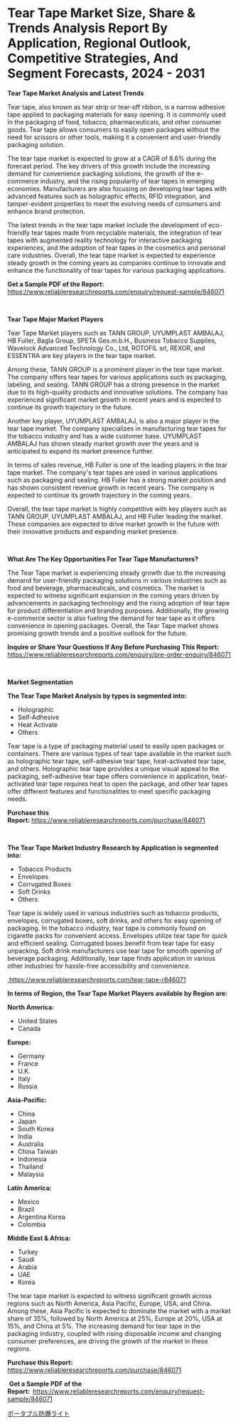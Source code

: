 <p><h1>Tear Tape Market Size, Share & Trends Analysis Report By Application, Regional Outlook, Competitive Strategies, And Segment Forecasts, 2024 - 2031</h1></p><p><strong>Tear Tape Market Analysis and Latest Trends</strong></p>
<p><p>Tear tape, also known as tear strip or tear-off ribbon, is a narrow adhesive tape applied to packaging materials for easy opening. It is commonly used in the packaging of food, tobacco, pharmaceuticals, and other consumer goods. Tear tape allows consumers to easily open packages without the need for scissors or other tools, making it a convenient and user-friendly packaging solution.</p><p>The tear tape market is expected to grow at a CAGR of 8.6% during the forecast period. The key drivers of this growth include the increasing demand for convenience packaging solutions, the growth of the e-commerce industry, and the rising popularity of tear tapes in emerging economies. Manufacturers are also focusing on developing tear tapes with advanced features such as holographic effects, RFID integration, and tamper-evident properties to meet the evolving needs of consumers and enhance brand protection.</p><p>The latest trends in the tear tape market include the development of eco-friendly tear tapes made from recyclable materials, the integration of tear tapes with augmented reality technology for interactive packaging experiences, and the adoption of tear tapes in the cosmetics and personal care industries. Overall, the tear tape market is expected to experience steady growth in the coming years as companies continue to innovate and enhance the functionality of tear tapes for various packaging applications.</p></p>
<p><strong>Get a Sample PDF of the Report:&nbsp;</strong> <a href="https://www.reliableresearchreports.com/enquiry/request-sample/846071">https://www.reliableresearchreports.com/enquiry/request-sample/846071</a></p>
<p>&nbsp;</p>
<p><strong>Tear Tape Major Market Players</strong></p>
<p><p>Tear Tape Market players such as TANN GROUP, UYUMPLAST AMBALAJ, HB Fuller, Bagla Group, SPETA Ges.m.b.H., Business Tobacco Supplies, Wavelock Advanced Technology Co., Ltd, ROTOFIL srl, REXOR, and ESSENTRA are key players in the tear tape market.</p><p>Among these, TANN GROUP is a prominent player in the tear tape market. The company offers tear tapes for various applications such as packaging, labeling, and sealing. TANN GROUP has a strong presence in the market due to its high-quality products and innovative solutions. The company has experienced significant market growth in recent years and is expected to continue its growth trajectory in the future.</p><p>Another key player, UYUMPLAST AMBALAJ, is also a major player in the tear tape market. The company specializes in manufacturing tear tapes for the tobacco industry and has a wide customer base. UYUMPLAST AMBALAJ has shown steady market growth over the years and is anticipated to expand its market presence further.</p><p>In terms of sales revenue, HB Fuller is one of the leading players in the tear tape market. The company's tear tapes are used in various applications such as packaging and sealing. HB Fuller has a strong market position and has shown consistent revenue growth in recent years. The company is expected to continue its growth trajectory in the coming years.</p><p>Overall, the tear tape market is highly competitive with key players such as TANN GROUP, UYUMPLAST AMBALAJ, and HB Fuller leading the market. These companies are expected to drive market growth in the future with their innovative products and expanding market presence.</p></p>
<p>&nbsp;</p>
<p><strong>What Are The Key Opportunities For Tear Tape Manufacturers?</strong></p>
<p><p>The Tear Tape market is experiencing steady growth due to the increasing demand for user-friendly packaging solutions in various industries such as food and beverage, pharmaceuticals, and cosmetics. The market is expected to witness significant expansion in the coming years driven by advancements in packaging technology and the rising adoption of tear tape for product differentiation and branding purposes. Additionally, the growing e-commerce sector is also fueling the demand for tear tape as it offers convenience in opening packages. Overall, the Tear Tape market shows promising growth trends and a positive outlook for the future.</p></p>
<p><strong>Inquire or Share Your Questions If Any Before Purchasing This Report:</strong> <a href="https://www.reliableresearchreports.com/enquiry/pre-order-enquiry/846071">https://www.reliableresearchreports.com/enquiry/pre-order-enquiry/846071</a></p>
<p>&nbsp;</p>
<p><strong>Market Segmentation</strong></p>
<p><strong>The Tear Tape Market Analysis by types is segmented into:</strong></p>
<p><ul><li>Holographic</li><li>Self-Adhesive</li><li>Heat Activate</li><li>Others</li></ul></p>
<p><p>Tear tape is a type of packaging material used to easily open packages or containers. There are various types of tear tape available in the market such as holographic tear tape, self-adhesive tear tape, heat-activated tear tape, and others. Holographic tear tape provides a unique visual appeal to the packaging, self-adhesive tear tape offers convenience in application, heat-activated tear tape requires heat to open the package, and other tear tapes offer different features and functionalities to meet specific packaging needs.</p></p>
<p><strong>Purchase this Report:&nbsp;</strong><a href="https://www.reliableresearchreports.com/purchase/846071">https://www.reliableresearchreports.com/purchase/846071</a></p>
<p>&nbsp;</p>
<p><strong>The Tear Tape Market Industry Research by Application is segmented into:</strong></p>
<p><ul><li>Tobacco Products</li><li>Envelopes</li><li>Corrugated Boxes</li><li>Soft Drinks</li><li>Others</li></ul></p>
<p><p>Tear tape is widely used in various industries such as tobacco products, envelopes, corrugated boxes, soft drinks, and others for easy opening of packaging. In the tobacco industry, tear tape is commonly found on cigarette packs for convenient access. Envelopes utilize tear tape for quick and efficient sealing. Corrugated boxes benefit from tear tape for easy unpacking. Soft drink manufacturers use tear tape for smooth opening of beverage packaging. Additionally, tear tape finds application in various other industries for hassle-free accessibility and convenience.</p></p>
<p><a href="https://www.reliableresearchreports.com/tear-tape-r846071">&nbsp;https://www.reliableresearchreports.com/tear-tape-r846071</a></p>
<p><strong>In terms of Region, the Tear Tape Market Players available by Region are:</strong></p>
<p>
    <p> <strong> North America: </strong>
        <ul>
            <li>United States</li>
            <li>Canada</li>
        </ul>
        </p> 
    <p> <strong> Europe: </strong>
        <ul>
            <li>Germany</li>
            <li>France</li>
            <li>U.K.</li>
            <li>Italy</li>
            <li>Russia</li>
        </ul>
        </p> 
    <p> <strong> Asia-Pacific: </strong>
        <ul>
            <li>China</li>
            <li>Japan</li>
            <li>South Korea</li>
            <li>India</li>
            <li>Australia</li>
            <li>China Taiwan</li>
            <li>Indonesia</li>
            <li>Thailand</li>
            <li>Malaysia</li>
        </ul>
        </p> 
    <p> <strong> Latin America: </strong>
        <ul>
            <li>Mexico</li>
            <li>Brazil</li>
            <li>Argentina Korea</li>
            <li>Colombia</li>
        </ul>
        </p> 
    <p> <strong> Middle East & Africa: </strong>
        <ul>
            <li>Turkey</li>
            <li>Saudi</li>
            <li>Arabia</li>
            <li>UAE</li>
            <li>Korea</li>
        </ul>
    </p>
    </p>
<p><p>The tear tape market is expected to witness significant growth across regions such as North America, Asia Pacific, Europe, USA, and China. Among these, Asia Pacific is expected to dominate the market with a market share of 35%, followed by North America at 25%, Europe at 20%, USA at 15%, and China at 5%. The increasing demand for tear tape in the packaging industry, coupled with rising disposable income and changing consumer preferences, are driving the growth of the market in these regions.</p></p>
<p><strong>Purchase this Report: </strong><a href="https://www.reliableresearchreports.com/purchase/846071">https://www.reliableresearchreports.com/purchase/846071</a></p>
<p>&nbsp;<strong>Get a Sample PDF of the Report:&nbsp;&nbsp;</strong><a href="https://www.reliableresearchreports.com/enquiry/request-sample/846071">https://www.reliableresearchreports.com/enquiry/request-sample/846071</a></p>
<p><strong></strong></p>
<p><p><a href="https://github.com/oqoeusbvpadwjs08/Market-Research-Report-List-2/blob/main/1676254142118.md">ポータブル防爆ライト</a></p></p>